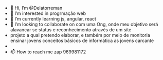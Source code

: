 - 👋 Hi, I’m @Delatorreman
- 👀 I’m interested in  progrmação web
- 🌱 I’m currently learning  js, angular, react
- 💞️ I’m looking to collaborate on  com uma Ong,  onde meu objetivo será alavancar se status e reconhecimento através de um site 
- projeto a qual pretendo elaborar, e também por meio de monitoria ensinar jovens conceitos básicos de informática as jovens carcante   
-
- 📫 How to reach me  zap 969981172

<!---
Delatorreman/Delatorreman is a ✨ special ✨ repository because its `README.md` (this file) appears on your GitHub profile.
You can click the Preview link to take a look at your changes.
--->
